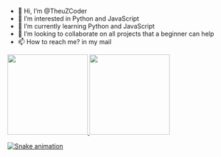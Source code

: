 - 👋 Hi, I’m @TheuZCoder
- 👀 I’m interested in Python and JavaScript
- 🌱 I’m currently learning Python and JavaScript
- 💞️ I’m looking to collaborate on all projects that a beginner can help
- 📫 How to reach me? in my mail
<div>
<a href="https://github.com/TheuZCoder">
<img height="180em" src="https://github-readme-stats.vercel.app/api/top-langs/?username=TheuZCoder&layout=compact&langs_count=7&theme=dracula"/>
<img height="180em" src="https://github-readme-stats.vercel.app/api?username=TheuZCoder&show_icons=true&theme=dracula&include_all_commits=true&count_private=true"/>
</div>

 ![Snake animation](https://github.com/seu-usuário-aqui/seu-usuário-aqui/blob/output/github-contribution-grid-snake.svg)
  
<!---
TheuZCoder/TheuZCoder is a ✨ special ✨ repository because its `README.md` (this file) appears on your GitHub profile.
You can click the Preview link to take a look at your changes.
--->

